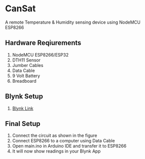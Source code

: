 # CanSat
A remote Temperature & Humidity sensing device using NodeMCU ESP8266

## Hardware Reqiurements

1. NodeMCU ESP8266/ESP32
2. DTH11 Sensor
3. Jumber Cables
4. Data Cable
5. 9 Volt Battery
6. Breadboard

## Blynk Setup
1. [Blynk Link](https://blynk.io/)

## Final Setup
1. Connect the circuit as shown in the figure 
2. Connect ESP8266 to a computer using Data Cable
3. Open main.ino in Arduino IDE and transfer it to ESP8266
4. It will now show readings in your Blynk App
